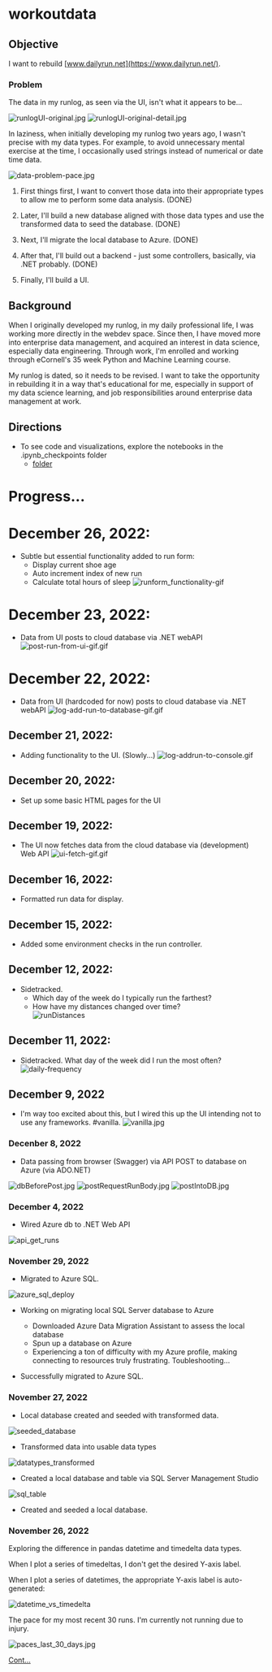 ﻿# workoutdata

## Objective

I want to rebuild [www.dailyrun.net](https://www.dailyrun.net/). 

### Problem

The data in my runlog, as seen via the UI, isn't what it appears to be...

![runlogUI-original.jpg](https://raw.githubusercontent.com/sbogucki12/workoutdata/main/images/runlogUI-original.jpg "runlogUI-original.jpg")
![runlogUI-original-detail.jpg](https://raw.githubusercontent.com/sbogucki12/workoutdata/main/images/runlogUI-original-detail.jpg "runlogUI-original-detail.jpg")

In laziness, when initially developing my runlog two years ago, I wasn't precise with my data types.  For example, to avoid unnecessary mental exercise at the time, I occasionally used strings instead of numerical or date time data.  

![data-problem-pace.jpg](https://raw.githubusercontent.com/sbogucki12/workoutdata/main/images/data-problem-pace.jpg "data-problem-pace.jpg")

1. First things first, I want to convert those data into their appropriate types to allow me to perform some data analysis. (DONE)

2. Later, I'll build a new database aligned with those data types and use the transformed data to seed the database. (DONE) 

3. Next, I'll migrate the local database to Azure. (DONE) 

4. After that, I'll build out a backend - just some controllers, basically, via .NET probably. (DONE)

5. Finally, I'll build a UI. 

## Background

When I originally developed my runlog, in my daily professional life, I was working more directly in the webdev space.  Since then, I have moved more into enterprise data management, and acquired an interest in data science, especially data engineering.  Through work, I'm enrolled and working through eCornell's 35 week Python and Machine Learning course.  

My runlog is dated, so it needs to be revised.  I want to take the opportunity in rebuilding it in a way that's educational for me, especially in support of my data science learning, and job responsibilities around enterprise data management at work.  

## Directions

* To see code and visualizations, explore the notebooks in the .ipynb_checkpoints folder
  * [folder](https://github.com/sbogucki12/workoutdata/tree/main/.ipynb_checkpoints)

# Progress...

# December 26, 2022: 

* Subtle but essential functionality added to run form: 
  * Display current shoe age
  * Auto increment index of new run
  * Calculate total hours of sleep 
![runform_functionality-gif](https://raw.githubusercontent.com/sbogucki12/workoutdata/main/images/runform_functionality-gif.gif "runform_functionality-gif.gif")

# December 23, 2022: 

* Data from UI posts to cloud database via .NET webAPI
![post-run-from-ui-gif.gif](https://raw.githubusercontent.com/sbogucki12/workoutdata/main/images/post-run-from-ui-gif.gif "post-run-from-ui-gif.gif")

# December 22, 2022: 

* Data from UI (hardcoded for now) posts to cloud database via .NET webAPI
![log-add-run-to-database-gif.gif](https://raw.githubusercontent.com/sbogucki12/workoutdata/main/images/log-add-run-to-database-gif.gif "log-add-run-to-database-gif.gif")


## December 21, 2022: 

* Adding functionality to the UI.  (Slowly...)
![log-addrun-to-console.gif](https://raw.githubusercontent.com/sbogucki12/workoutdata/main/images/log-addrun-to-console.gif "log-addrun-to-console.gif")

## December 20, 2022: 

* Set up some basic HTML pages for the UI

## December 19, 2022: 

* The UI now fetches data from the cloud database via (development) Web API 
![ui-fetch-gif.gif](https://raw.githubusercontent.com/sbogucki12/workoutdata/main/images/ui-fetch-gif.gif "ui-fetch-gif.gif")

## December 16, 2022: 

* Formatted run data for display.  

## December 15, 2022: 

* Added some environment checks in the run controller. 

## December 12, 2022: 

* Sidetracked. 
  * Which day of the week do I typically run the farthest? 
  * How have my distances changed over time?  
![runDistances](https://raw.githubusercontent.com/sbogucki12/workoutdata/main/images/runDistances.jpg "runDistances.jpg")

## December 11, 2022: 

* Sidetracked. What day of the week did I run the most often? 
![daily-frequency](https://raw.githubusercontent.com/sbogucki12/workoutdata/main/images/daily-frequency.jpg "daily-frequency.jpg")

## December 9, 2022

* I'm way too excited about this, but I wired this up the UI intending not to use any frameworks. #vanilla. 
![vanilla.jpg](https://raw.githubusercontent.com/sbogucki12/workoutdata/main/images/vanilla.jpg "vanilla.jpg")

### Decenber 8, 2022

* Data passing from browser (Swagger) via API POST to database on Azure (via ADO.NET)
  
![dbBeforePost.jpg](https://raw.githubusercontent.com/sbogucki12/workoutdata/main/images/dbBeforePost.jpg "dbBeforePost.jpg")
![postRequestRunBody.jpg](https://raw.githubusercontent.com/sbogucki12/workoutdata/main/images/postRequestRunBody.jpg "postRequestRunBody.jpg")
![postIntoDB.jpg](https://raw.githubusercontent.com/sbogucki12/workoutdata/main/images/postIntoDB.jpg "postIntoDB.jpg")


### December 4, 2022

* Wired Azure db to .NET Web API

![api_get_runs](https://raw.githubusercontent.com/sbogucki12/workoutdata/main/images/api_get_runs.jpg "api_get_runs.jpg")


### November 29, 2022

* Migrated to Azure SQL. 

![azure_sql_deploy](https://raw.githubusercontent.com/sbogucki12/workoutdata/main/images/azure_sql_deploy.jpg "Migrated to Azure SQL")

* Working on migrating local SQL Server database to Azure

  * Downloaded Azure Data Migration Assistant to assess the local database
  * Spun up a database on Azure
  * Experiencing a ton of difficulty with my Azure profile, making connecting to resources truly frustrating. Toubleshooting...

* Successfully migrated to Azure SQL. 

### November 27, 2022

* Local database created and seeded with transformed data.   

![seeded_database](https://raw.githubusercontent.com/sbogucki12/workoutdata/main/images/seeded_database.jpg "seeded_database")


* Transformed data into usable data types

![datatypes_transformed](https://raw.githubusercontent.com/sbogucki12/workoutdata/main/images/datatypes_transformed.jpg "datatypes_transformed.jpg")

* Created a local database and table via SQL Server Management Studio 

![sql_table](https://raw.githubusercontent.com/sbogucki12/workoutdata/main/images/sql_table.jpg "sql_table.jpg")

* Created and seeded a local database. 

### November 26, 2022

Exploring the difference in pandas datetime and timedelta data types.  

When I plot a series of timedeltas, I don't get the desired Y-axis label. 

When I plot a series of datetimes, the appropriate Y-axis label is auto-generated: 

![datetime_vs_timedelta](https://raw.githubusercontent.com/sbogucki12/workoutdata/main/images/datetime_vs_timedelta.jpg "datetime_vs_timedelta.jpg")

The pace for my most recent 30 runs.  I'm currently not running due to injury.  

![paces_last_30_days.jpg](https://raw.githubusercontent.com/sbogucki12/workoutdata/main/images/paces_last_30_days.jpg "paces_last_30_days.jpg")


[Cont...](https://github.com/sbogucki12/workoutdata/blob/main/.ipynb_checkpoints/runlog-etl-checkpoint.ipynb)
